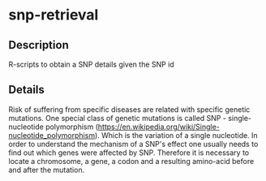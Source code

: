 # snp-retrieval
## Description
R-scripts to obtain a SNP details given the SNP id
## Details
Risk of suffering from specific diseases are related with specific genetic mutations. One special class of genetic mutations is called SNP - single-nucleotide polymorphism (https://en.wikipedia.org/wiki/Single-nucleotide_polymorphism). Which is the variation of a single nucleotide.
In order to understand the mechanism of a SNP's effect one usually needs to find out which genes were affected by SNP. Therefore it is necessary to locate a chromosome, a gene, a codon and a resulting amino-acid before and after the mutation. 
